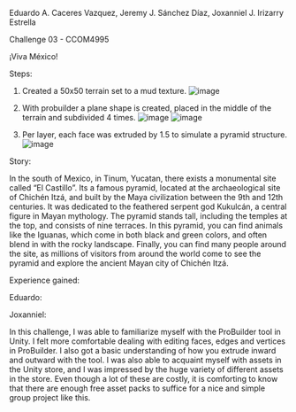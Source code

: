 Eduardo A. Caceres Vazquez, Jeremy J. Sánchez Díaz, Joxanniel J. Irizarry Estrella

Challenge 03 - CCOM4995

¡Viva México!

Steps:

1. Created a 50x50 terrain set to a mud texture.
![image](https://github.com/user-attachments/assets/c9f9320c-32ad-4f99-b924-aa4f66e66407)

2. With probuilder a plane shape is created, placed in the middle of the terrain and subdivided 4 times.
![image](https://github.com/user-attachments/assets/76bd29b9-d687-4a4f-815d-d6f430d5d0c6)
![image](https://github.com/user-attachments/assets/ca18a46a-1f03-4bc1-b08e-ca9b902b5935)

3. Per layer, each face was extruded by 1.5 to simulate a pyramid structure.
![image](https://github.com/user-attachments/assets/5e7b7ab5-5291-4431-8c6a-73d4809c59be)




Story:

In the south of Mexico, in Tinum, Yucatan, there exists a monumental site called “El Castillo”. Its a famous pyramid, located at the archaeological site of Chichén Itzá, and built by the Maya civilization between the 9th and 12th centuries. It was dedicated to the feathered serpent god Kukulcán, a central figure in Mayan mythology. The pyramid stands tall, including the temples at the top, and consists of nine terraces. In this pyramid, you can find animals like the Iguanas, which come in both black and green colors, and often blend in with the rocky landscape. Finally, you can find many people around the site, as millions of visitors from around the world come to see the pyramid and explore the ancient Mayan city of Chichén Itzá.

Experience gained:

Eduardo:



Joxanniel:

In this challenge, I was able to familiarize myself with the ProBuilder tool in Unity. I felt more comfortable dealing with editing faces, edges and vertices in ProBuilder. I also got a basic understanding of how you extrude inward and outward with the tool. I was also able to acquaint myself with assets in the Unity store, and I was impressed by the huge variety of different assets in the store. Even though a lot of these are costly, it is comforting to know that there are enough free asset packs to suffice for a nice and simple group project like this.
